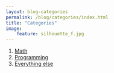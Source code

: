 ```yaml
---
layout: blog-categories
permalink: /blog/categories/index.html
title: "Categories"
image:
    feature: silhouette_f.jpg
---
```


<ol class="categories-list">
  <li><a href="{{ site.url }}/math">Math</a></li>
  <li><a href="{{ site.url }}/programming">Programming</a></li> 
  <li><a href="{{ site.url }}/everything-else">Everything else</a></li>
</ol>